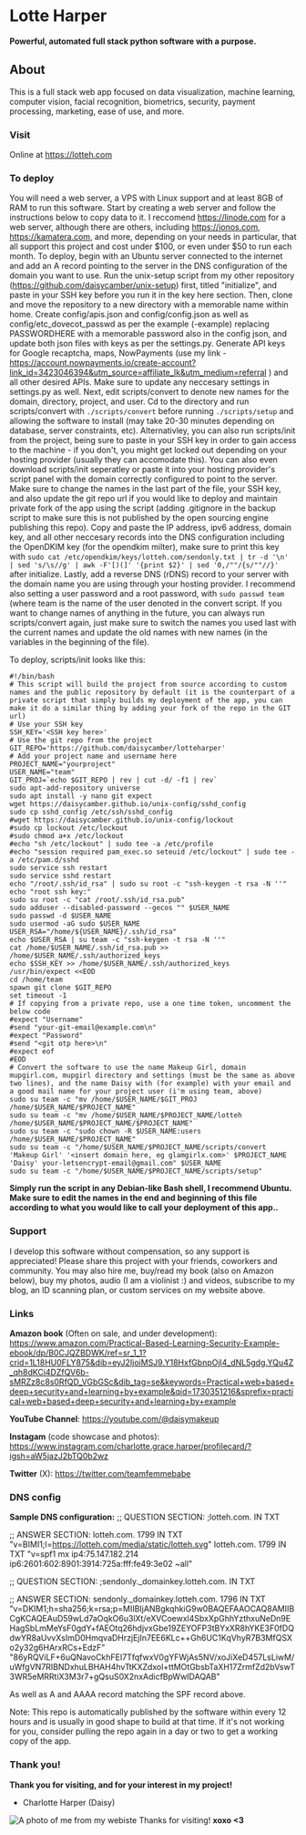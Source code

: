 # Lotte Harper
__Powerful, automated full stack python software with a purpose.__

## About
This is a full stack web app focused on data visualization, machine learning, computer vision, facial recognition, biometrics, security, payment processing, marketing, ease of use, and more.

### Visit
Online at https://lotteh.com

### To deploy
You will need a web server, a VPS with Linux support and at least 8GB of RAM to run this software. Start by creating a web server and follow the instructions below to copy data to it. I reccomend https://linode.com for a web server, although there are others, including https://ionos.com, https://kamatera.com, and more, depending on your needs in particular, that all support this project and cost under $100, or even under $50 to run each month.
To deploy, begin with an Ubuntu server connected to the internet and add an A record pointing to the server in the DNS configuration of the domain you want to use. Run the unix-setup script from my other repository (https://github.com/daisycamber/unix-setup) first, titled "initialize", and paste in your SSH key before you run it in the key here section. Then, clone and move the repository to a new directory with a memorable name within home. Create config/apis.json and config/config.json as well as config/etc_dovecot_passwd as per the example (-example) replacing PASSWORDHERE with a memorable password also in the config json, and update both json files with keys as per the settings.py. 
Generate API keys for Google recaptcha, maps, NowPayments (use my link - https://account.nowpayments.io/create-account?link_id=3423046394&utm_source=affiliate_lk&utm_medium=referral ) and all other desired APIs.
Make sure to update any neccesary settings in settings.py as well. Next, edit scripts/convert to denote new names for the domain, directory, project, and user. Cd to the directory and run scripts/convert with `./scripts/convert` before running `./scripts/setup` and allowing the software to install (may take 20-30 minutes depending on database, server constraints, etc). Alternativley, you can also run scripts/init from the project, being sure to paste in your SSH key in order to gain access to the machine - if you don't, you might get locked out depending on your hosting provider (usually they can accomodate this). You can also even download scripts/init seperatley or paste it into your hosting provider's script panel with the domain correctly configured to point to the server. Make sure to change the names in the last part of the file, your SSH key, and also update the git repo url if you would like to deploy and maintain private fork of the app using the script (adding .gitignore in the backup script to make sure this is not published by the open sourcing engine publishing this repo). Copy and paste the IP address, ipv6 address, domain key, and all other neccesary records into the DNS configuration including the OpenDKIM key (for the opendkim milter), make sure to print this key with `sudo cat /etc/opendkim/keys/lotteh.com/sendonly.txt | tr -d '\n' | sed 's/\s//g' | awk -F'[)(]' '{print $2}' | sed '0,/""/{s/""//}'` after initialize. Lastly, add a reverse DNS (rDNS) record to your server with the domain name you are using through your hosting provider.
I recommend also setting a user password and a root password, with `sudo passwd team` (where team is the name of the user denoted in the convert script.
If you want to change names of anything in the future, you can always run scripts/convert again, just make sure to switch the names you used last with the current names and update the old names with new names (in the variables in the beginning of the file).

To deploy, scripts/init looks like this:
```
#!/bin/bash
# This script will build the project from source according to custom names and the public repository by default (it is the counterpart of a private script that simply builds my deployment of the app, you can make it do a similar thing by adding your fork of the repo in the GIT url)
# Use your SSH key
SSH_KEY='<SSH key here>'
# Use the git repo from the project
GIT_REPO='https://github.com/daisycamber/lotteharper'
# Add your project name and username here
PROJECT_NAME="yourproject"
USER_NAME="team"
GIT_PROJ=`echo $GIT_REPO | rev | cut -d/ -f1 | rev`
sudo apt-add-repository universe
sudo apt install -y nano git expect
wget https://daisycamber.github.io/unix-config/sshd_config
sudo cp sshd_config /etc/ssh/sshd_config
#wget https://daisycamber.github.io/unix-config/lockout
#sudo cp lockout /etc/lockout
#sudo chmod a+x /etc/lockout
#echo "sh /etc/lockout" | sudo tee -a /etc/profile
#echo "session required pam_exec.so seteuid /etc/lockout" | sudo tee -a /etc/pam.d/sshd
sudo service ssh restart
sudo service sshd restart
echo "/root/.ssh/id_rsa" | sudo su root -c "ssh-keygen -t rsa -N ''"
echo "root ssh key:"
sudo su root -c "cat /root/.ssh/id_rsa.pub"
sudo adduser --disabled-password --gecos "" $USER_NAME
sudo passwd -d $USER_NAME
sudo usermod -aG sudo $USER_NAME
USER_RSA="/home/${USER_NAME}/.ssh/id_rsa"
echo $USER_RSA | su team -c "ssh-keygen -t rsa -N ''"
cat /home/$USER_NAME/.ssh/id_rsa.pub >> /home/$USER_NAME/.ssh/authorized_keys
echo $SSH_KEY >> /home/$USER_NAME/.ssh/authorized_keys
/usr/bin/expect <<EOD
cd /home/team
spawn git clone $GIT_REPO
set timeout -1
# If copying from a private repo, use a one time token, uncomment the below code
#expect "Username"
#send "your-git-email@example.com\n"
#expect "Password"
#send "<git otp here>\n"
#expect eof
#EOD
# Convert the software to use the name Makeup Girl, domain mupgirl.com, mupgirl directory and settings (must be the same as above two lines), and the name Daisy with (for example) with your email and a good mail name for your project user (i'm using team, above)
sudo su team -c "mv /home/$USER_NAME/$GIT_PROJ /home/$USER_NAME/$PROJECT_NAME"
sudo su team -c "mv /home/$USER_NAME/$PROJECT_NAME/lotteh /home/$USER_NAME/$PROJECT_NAME/$PROJECT_NAME"
sudo su team -c "sudo chown -R $USER_NAME:users /home/$USER_NAME/$PROJECT_NAME"
sudo su team -c "/home/$USER_NAME/$PROJECT_NAME/scripts/convert 'Makeup Girl' '<insert domain here, eg glamgirlx.com>' $PROJECT_NAME 'Daisy' your-letsencrypt-email@gmail.com" $USER_NAME
sudo su team -c "/home/$USER_NAME/$PROJECT_NAME/scripts/setup"
```

__Simply run the script in any Debian-like Bash shell, I recommend Ubuntu. Make sure to edit the names in the end and beginning of this file according to what you would like to call your deployment of this app..__

### Support
I develop this software without compensation, so any support is appreciated! Please share this project with your friends, coworkers and community. You may also hire me, buy/read my book (also on Amazon below), buy my photos, audio (I am a violinist :) and videos, subscribe to my blog, an ID scanning plan, or custom services on my website above.

### Links
**Amazon book** (Often on sale, and under development):
https://www.amazon.com/Practical-Based-Learning-Security-Example-ebook/dp/B0CJQZBDWK/ref=sr_1_1?crid=1L18HU0FLY875&dib=eyJ2IjoiMSJ9.Y18HxfGbnpOjl4_dNL5gdg.YQu4Z_qh8dKCi4DZfQV6b-sMRZz8c8s0RfQD_VGbGSc&dib_tag=se&keywords=Practical+web+based+deep+security+and+learning+by+example&qid=1730351216&sprefix=practical+web+based+deep+security+and+learning+by+example

**YouTube Channel**:
https://youtube.com/@daisymakeup

**Instagam** (code showcase and photos):
https://www.instagram.com/charlotte.grace.harper/profilecard/?igsh=aW5jazJ2bTQ0b2wz

**Twitter** (X):
https://twitter.com/teamfemmebabe

### DNS config
__Sample DNS configuration:__
;; QUESTION SECTION:
;lotteh.com.			IN	TXT

;; ANSWER SECTION:
lotteh.com.		1799	IN	TXT	"v=BIMI1;l=https://lotteh.com/media/static/lotteh.svg"
lotteh.com.		1799	IN	TXT	"v=spf1 mx ip4:75.147.182.214 ip6:2601:602:8901:3914:725a:fff:fe49:3e02 ~all"

;; QUESTION SECTION:
;sendonly._domainkey.lotteh.com.	IN	TXT

;; ANSWER SECTION:
sendonly._domainkey.lotteh.com.	1796 IN	TXT	"v=DKIM1;h=sha256;k=rsa;p=MIIBIjANBgkqhkiG9w0BAQEFAAOCAQ8AMIIBCgKCAQEAuD59wLd7aOqkO6u3lXt/eXVCoewxl4SbxXpGhhYzthxuNeDn9EHagSbLmMeYsF0gdY+fAEOtq26hdjvxGbe19ZEYOFP3tBYxXR8hYKE3F0fDQdwYR8aUvvXsImD0HmqvaDHrzjEjIn7EE6KLc++Gh6UC1KqVhyR7B3MfQSXo2y32g6HArxRCs+EdzF" "86yRQViLF+6uQNavoCkhFEI7TfqfwxV0gYFWjAs5NV/xoJiXeD457LsLiwM/uWfgVN7RIBNDxhuLBHAH4hvTtKXZdxol+ttMOtGbsbTaXH17ZrmfZd2bVswT3WR5eMRRtiX3M3r7+gQsuS0X2nxAdicfBpWwIDAQAB"

As well as A and AAAA record matching the SPF record above.

Note: This repo is automatically published by the software within every 12 hours and is usually in good shape to build at that time. If it's not working for you, consider pulling the repo again in a day or two to get a working copy of the app.

### Thank you!
__Thank you for visiting, and for your interest in my project!__
- Charlotte Harper (Daisy)

![A photo of me from my webiste Thanks for visiting!](https://i.imgur.com/dAQRaWt.jpeg)
__xoxo <3__

